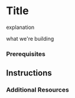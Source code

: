 # Title

explanation 

what we're building 
<img>

### Prerequisites

## Instructions 


### Additional Resources 